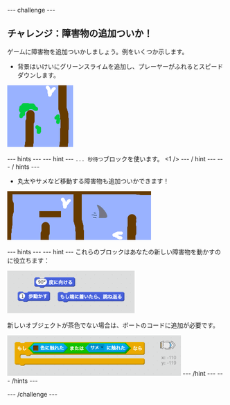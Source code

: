 \--- challenge \---

## チャレンジ：障害物の追加ついか！

ゲームに障害物を追加ついかしましょう。例をいくつか示します。

+ 背景はいけいにグリーンスライムを追加し、プレーヤーがふれるとスピードダウンします。

![screenshot](images/boat-algae.png)

\--- hints \--- \--- hint \--- `... 秒待つ`ブロックを使います。 <1 /> \--- / hint \--- \--- / hints \---

+ 丸太やサメなど移動する障害物も追加ついかできます！

![screenshot](images/boat-obstacles.png)

\--- hints \--- \--- hint \--- これらのブロックはあなたの新しい障害物を動かすのに役立ちます：

![screenshot](images/boat-moving-blocks.png)

新しいオブジェクトが茶色でない場合は、ボートのコードに追加が必要です。

![screenshot](images/boat-moving-blocks2.png) \--- /hint \--- \--- /hints \---

\--- /challenge \---